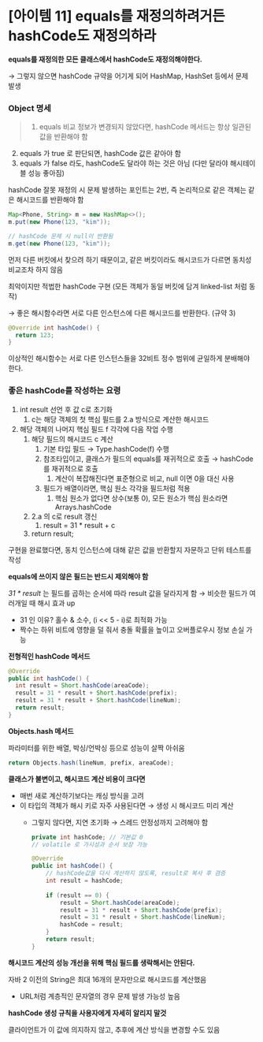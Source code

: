 # [아이템 11] equals를 재정의하려거든 hashCode도 재정의하라

**equals를 재정의한 모든 클래스에서 hashCode도 재정의해야한다.**

→ 그렇지 않으면 hashCode 규약을 어기게 되어 HashMap, HashSet 등에서 문제 발생

### Object 명세

> 1. equals 비교 정보가 변경되지 않았다면, hashCode 메서드는 항상 일관된 값을 반환해야 함
2. equals 가 true 로 판단되면, hashCode 값은 같아야 함
3. equals 가 false 라도, hashCode도 달라야 하는 것은 아님 (다만 달라야 해시테이블 성능 좋아짐)
> 

hashCode 잘못 재정의 시 문제 발생하는 포인트는 2번, 즉 논리적으로 같은 객체는 같은 해시코드를 반환해야 함

```java
Map<Phone, String> m = new HashMap<>();
m.put(new Phone(123, "kim"));

// hashCode 문제 시 null이 반환됨
m.get(new Phone(123, "kim"));
```

먼저 다른 버킷에서 찾으려 하기 때문이고, 같은 버킷이라도 해시코드가 다르면 동치성 비교조차 하지 않음

최악이지만 적법한 hashCode 구현 (모든 객체가 동일 버킷에 담겨 linked-list 처럼 동작)

→ 좋은 해시함수라면 서로 다른 인스턴스에 다른 해시코드를 반환한다. (규약 3)

```java
@Override int hashCode() {
  return 123;
}
```

이상적인 해시함수는 서로 다른 인스턴스들을 32비트 정수 범위에 균일하게 분배해야 한다.

### 좋은 hashCode를 작성하는 요령

1. int result 선언 후 값 c로 초기화
    1. c는 해당 객체의 첫 핵심 필드를 2.a 방식으로 계산한 해시코드
2. 해당 객체의 나머지 핵심 필드 f 각각에 다음 작업 수행
    1. 해당 필드의 해시코드 c 계산
        1. 기본 타입 필드 → Type.hashCode(f) 수행
        2. 참조타입이고, 클래스가 필드의 equals를 재귀적으로 호출 → hashCode를 재귀적으로 호출
            1. 계산이 복잡해진다면 표준형으로 비교, null 이면 0을 대신 사용
        3. 필드가 배열이라면, 핵심 원소 각각을 필드처럼 적용
            1. 핵심 원소가 없다면 상수(보통 0), 모든 원소가 핵심 원소라면 Arrays.hashCode
    2. 2.a 의 c로 result 갱신
        1. result = 31 * result + c
    3. return result;

구현을 완료했다면, 동치 인스턴스에 대해 같은 값을 반환할지 자문하고 단위 테스트를 작성

**equals에 쓰이지 않은 필드는 반드시 제외해야 함**

*31 * result* 는 필드를 곱하는 순서에 따라 result 값을 달라지게 함 → 비슷한 필드가 여러개일 때 해시 효과 up

- 31 인 이유? 홀수 & 소수, (i << 5 - i)로 최적화 가능
- 짝수는 하위 비트에 영향을 덜 줘서 충돌 확률을 높이고 오버플로우시 정보 손실 가능

**전형적인 hashCode 메서드**

```java
@Override
public int hashCode() {
  int result = Short.hashCode(areaCode);
  result = 31 * result + Short.hashCode(prefix);
  result = 31 * result + Short.hashCode(lineNum);
  return result;
}
```

**Objects.hash 메서드**

파라미터를 위한 배열, 박싱/언박싱 등으로 성능이 살짝 아쉬움

```java
return Objects.hash(lineNum, prefix, areaCode);
```

**클래스가 불변이고, 해시코드 계산 비용이 크다면**

- 매번 새로 계산하기보다는 캐싱 방식을 고려
- 이 타입의 객체가 해시 키로 자주 사용된다면 → 생성 시 해시코드 미리 계산
    - 그렇지 않다면, 지연 초기화 → 스레드 안정성까지 고려해야 함
        
        ```java
        private int hashCode; // 기본값 0
        // volatile 로 가시성과 순서 보장 가능
        
        @Override
        public int hashCode() {
            // hashCode값을 다시 계산하지 않도록, result로 복사 후 검증
            int result = hashCode;
            
            if (result == 0) {
                result = Short.hashCode(areaCode);
                result = 31 * result + Short.hashCode(prefix);
                result = 31 * result + Short.hashCode(lineNum);
                hashCode = result;
            }
            return result;
        }
        ```
        

**해시코드 계산의 성능 개선을 위해 핵심 필드를 생락해서는 안된다.**

자바 2 이전의 String은 최대 16개의 문자만으로 해시코드를 계산했음

- URL처럼 계층적인 문자열의 경우 문제 발생 가능성 높음

**hashCode 생성 규칙을 사용자에게 자세히 알리지 말것**

클라이언트가 이 값에 의지하지 않고, 추후에 계산 방식을 변경할 수도 있음